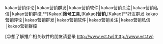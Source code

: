 kakao营销评论│kakao营销群发│kakao营销软件│kakao营销关注│kakao营销私信│kakao营销群控,**[Kakao]**筛号工具,**[Kakao]**营销,**[Kakao]**好友群发
kakao营销评论│kakao营销群发│kakao营销软件│kakao营销关注│kakao营销私信│kakao营销群控

[😍想了解推广相关软件的朋友请登录 http://www.vst.tw](http://www.vst.tw)



